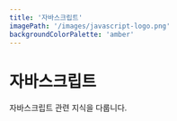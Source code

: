 ```yaml
---
title: '자바스크립트'
imagePath: '/images/javascript-logo.png'
backgroundColorPalette: 'amber'
---
```


# 자바스크립트

자바스크립트 관련 지식을 다룹니다.
